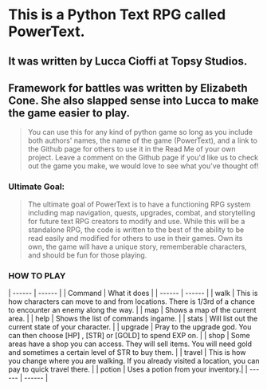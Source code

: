 # This is a Python Text RPG called PowerText.

## It was written by Lucca Cioffi at Topsy Studios.

## Framework for battles was written by Elizabeth Cone. She also slapped sense into Lucca to make the game easier to play.


> You can use this for any kind of python game so long as you include both authors' names, the name of the game (PowerText), and a link to the Github page for others to use it in the Read Me of your own project. Leave a comment on the Github page if you'd like us to check out the game you make, we would love to see what you've thought of!

### Ultimate Goal:
> The ultimate goal of PowerText is to have a functioning RPG system including map navigation, quests, upgrades, combat, and storytelling for future text RPG creators to modify and use. While this will be a standalone RPG, the code is written to the best of the ability to be read easily and modified for others to use in their games.
> Own its own, the game will have a unique story, rememberable characters, and should be fun for those playing.


### HOW TO PLAY
| ------ | ------ |
| Command | What it does |
| ------ | ------ |
| walk | This is how characters can move to and from locations. There is 1/3rd of a chance to encounter an enemy along the way. |
| map | Shows a map of the current area. |
| help | Shows the list of commands ingame. |
| stats | Will list out the current state of your character. |
| upgrade | Pray to the upgrade god. You can then choose [HP] , [STR] or [GOLD] to spend EXP on. |
| shop | Some areas have a shop you can access. They will sell items. You will need gold and sometimes a certain level of STR to buy them. |
| travel | This is how you change where you are walking. If you already visited a location, you can pay to quick travel there. |
| potion | Uses a potion from your inventory.|
| ------ | ------ |
